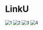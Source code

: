 # LinkU
![1](https://user-images.githubusercontent.com/95346303/169640471-af34a2e0-778f-415b-8d4c-90b090321d62.jpg)
![2](https://user-images.githubusercontent.com/95346303/169640473-a565d73d-0682-48ba-b5d3-85925c4e349d.jpg)
![3](https://user-images.githubusercontent.com/95346303/169640474-b52d6548-6009-4086-9320-0ee6ac409ddb.jpg)
![4](https://user-images.githubusercontent.com/95346303/169640542-dc784ef3-5777-450c-bd7c-5bf3fc39e7f2.JPG)
